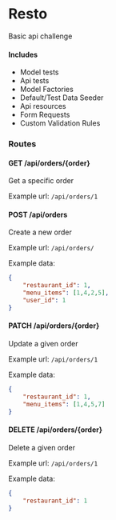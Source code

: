 # Resto

Basic api challenge

#### Includes

- Model tests
- Api tests
- Model Factories
- Default/Test Data Seeder
- Api resources
- Form Requests
- Custom Validation Rules

### Routes

#### GET /api/orders/{order}

Get a specific order

Example url: `/api/orders/1`

#### POST /api/orders
Create a new order

Example url: `/api/orders/`

Example data: 

```json
{
    "restaurant_id": 1,
    "menu_items": [1,4,2,5],
    "user_id": 1
}
```

#### PATCH /api/orders/{order}
Update a given order

Example url: `/api/orders/1`

Example data: 

```json
{
    "restaurant_id": 1,
    "menu_items": [1,4,5,7]
}
```

#### DELETE /api/orders/{order}
Delete a given order

Example url: `/api/orders/1`

Example data: 

```json
{
    "restaurant_id": 1
}
```
